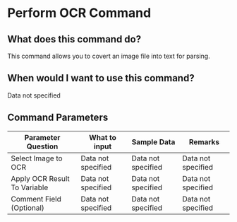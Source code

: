 <!--TITLE: Perform OCR Command -->
<!-- SUBTITLE: a command in the Image Commands group -->
# Perform OCR Command


## What does this command do?
This command allows you to covert an image file into text for parsing.


## When would I want to use this command?
Data not specified


## Command Parameters
| Parameter Question   	| What to input  	|  Sample Data 	| Remarks  	|
| ---                    | ---               | ---           | ---       |
|Select Image to OCR|Data not specified|Data not specified|Data not specified|
|Apply OCR Result To Variable|Data not specified|Data not specified|Data not specified|
|Comment Field (Optional)|Data not specified|Data not specified|Data not specified|


